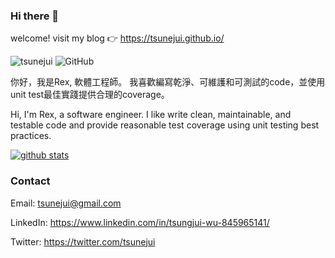 ### Hi there 👋

welcome! visit my blog 👉 https://tsunejui.github.io/

<p>
  <img src="https://komarev.com/ghpvc/?username=tsunejui&label=Profile%20views&color=3399FF&style=flat" alt="tsunejui" /> 
  <img alt="GitHub" src="https://img.shields.io/badge/dynamic/json?logo=github&label=GitHub+Followers&labelColor=282c34&color=E5FFCC&query=%24.data.totalSubs&url=https%3A%2F%2Fapi.spencerwoo.com%2Fsubstats%2F%3Fsource%3Dgithub%26queryKey%3Dtsunejui&longCache=true"/>
 
</p>

你好，我是Rex, 軟體工程師。
我喜歡編寫乾淨、可維護和可測試的code，並使用unit test最佳實踐提供合理的coverage。

Hi, I'm Rex, a software engineer. 
I like write clean, maintainable, and testable code and provide reasonable test coverage using unit testing best practices.

[![github stats](https://github-readme-stats.vercel.app/api?username=tsunejui&show_icons=true&theme=tokyonight)](https://github.com/anuraghazra/github-readme-stats)

### Contact

Email: tsunejui@gmail.com

LinkedIn: https://www.linkedin.com/in/tsungjui-wu-845965141/

Twitter: https://twitter.com/tsunejui

